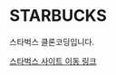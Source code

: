 # STARBUCKS

스타벅스 클론코딩입니다.  

[스타벅스 사이트 이동 링크](https://lovely-fairy-18d485.netlify.app/ "누르면 사이트 이동!")

